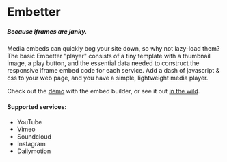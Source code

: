 # Embetter

##### Because iframes are janky.
Media embeds can quickly bog your site down, so why not lazy-load them? The basic Embetter "player" consists of a tiny template with a thumbnail image, a play button, and the essential data needed to construct the responsive iframe embed code for each service. Add a dash of javascript & css to your web page, and you have a simple, lightweight media player.

Check out the [demo](http://cacheflowe.github.io/embetter) with the embed builder, or see it out [in the wild](http://plasticsoundsupply.com/video).

#### Supported services:

* YouTube
* Vimeo
* Soundcloud
* Instagram
* Dailymotion